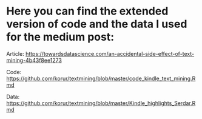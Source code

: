 # Here you can find the extended version of code and the data I used for the medium post: 

Article: https://towardsdatascience.com/an-accidental-side-effect-of-text-mining-4b43f8ee1273

Code: https://github.com/korur/textmining/blob/master/code_kindle_text_mining.Rmd  

Data: https://github.com/korur/textmining/blob/master/Kindle_highlights_Serdar.Rmd
